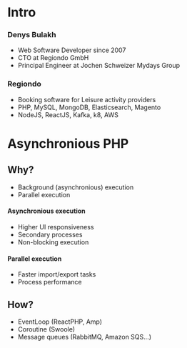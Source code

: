 # Intro 
### Denys Bulakh
- Web Software Developer since 2007
- CTO at Regiondo GmbH
- Principal Engineer at Jochen Schweizer Mydays Group
 

### Regiondo
- Booking software for Leisure activity providers
- PHP, MySQL, MongoDB, Elasticsearch, Magento
- NodeJS, ReactJS, Kafka, k8, AWS

# Asynchronious PHP

## Why?

- Background (asynchronious) execution
- Parallel execution

#### Asynchronious execution
- Higher UI responsiveness
- Secondary processes
- Non-blocking execution

#### Parallel execution
- Faster import/export tasks
- Process performance

## How?
- EventLoop (ReactPHP, Amp)
- Coroutine (Swoole)
- Message queues (RabbitMQ, Amazon SQS...)